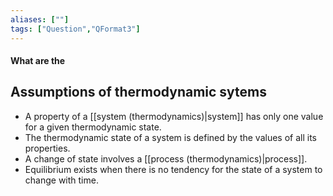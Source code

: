 ```yaml
---
aliases: [""]
tags: ["Question","QFormat3"]
---
```


#### What are the
## Assumptions of thermodynamic sytems
- A property of a [[system (thermodynamics)|system]] has only one value for a given thermodynamic state. 
- The thermodynamic state of a system is defined by the values of all its properties. 
- A change of state involves a [[process (thermodynamics)|process]]. 
- Equilibrium exists when there is no tendency for the state of a system to change with time. 

